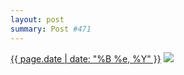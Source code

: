 ```yaml
---
layout: post
summary: Post #471
---
```


<p>
  <time><a href="/471">{{ page.date | date: "%B %e, %Y" }}</a></time>
  <a href="/471"><img src="{{ site.assets_url }}/471-640.jpg" srcset="{{ site.assets_url }}/471-1280.jpg 1280w, {{ site.assets_url }}/471-960.jpg 960w, {{ site.assets_url }}/471-640.jpg 640w, {{ site.assets_url }}/471-320.jpg 320w" sizes="(min-width: 700px) 50vw, calc(100vw - 2rem)" /></a>
</p>
